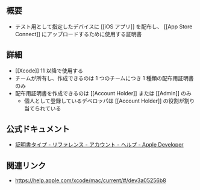 ## 概要
- テスト用として指定したデバイスに [[iOS アプリ]] を配布し、 [[App Store Connect]] にアップロードするために使用する証明書

## 詳細
- [[Xcode]] 11 以降で使用する
- チームが所有し、作成できるのは 1 つのチームにつき 1 種類の配布用証明書のみ
- 配布用証明書を作成できるのは [[Account Holder]] または [[Admin]] のみ
	- 個人として登録しているデベロッパは [[Account Holder]] の役割が割り当てられている

## 公式ドキュメント
- [証明書タイプ - リファレンス - アカウント - ヘルプ - Apple Developer](https://developer.apple.com/jp/help/account/reference/certificate-types/)

## 関連リンク
- https://help.apple.com/xcode/mac/current/#/dev3a05256b8
